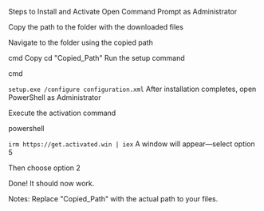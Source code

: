 Steps to Install and Activate
Open Command Prompt as Administrator

Copy the path to the folder with the downloaded files

Navigate to the folder using the copied path

cmd
Copy
cd "Copied_Path"
Run the setup command

cmd

```setup.exe /configure configuration.xml```
After installation completes, open PowerShell as Administrator

Execute the activation command

powershell


```irm https://get.activated.win | iex```
A window will appear—select option 5

Then choose option 2

Done! It should now work.

Notes:
Replace "Copied_Path" with the actual path to your files.

